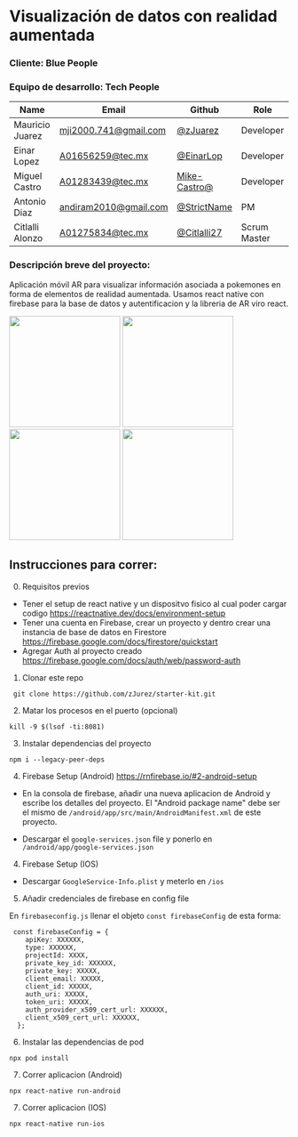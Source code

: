# Visualización de datos con realidad aumentada

### Cliente: Blue People

### Equipo de desarrollo: Tech People

| Name                    | Email                                                               | Github                                                       | Role      |
| ----------------------- | ------------------------------------------------------------------- | ------------------------------------------------------------ | --------- |
| Mauricio Juarez | [mji2000.741@gmail.com](mailto:mji2000.741@gmail.com)                       | [@zJuarez](https://github.com/<Juarez)                         | Developer |
| Einar Lopez   | [A01656259@tec.mx](mailto:A01656259@tec.mx)         | [@EinarLop](https://github.com/EinarLop)       |  Developer |
| Miguel Castro  | [A01283439@tec.mx](mailto:A01283439@tec.mx)         | [Mike-Castro@](https://github.com/Mike-Castro)                   | Developer |
| Antonio Diaz  | [andiram2010@gmail.com](mailto:andiram2010@gmail.com@gmail.com)         | [@StrictName](https://github.com/StrictName)                   | PM |
| Citlalli Alonzo  | [A01275834@tec.mx](mailto:A01275834@tec.mx)         | [@Citlalli27](https://github.com/Citlalli27)                   | Scrum Master |

### Descripción breve del proyecto:

Aplicación móvil AR para visualizar información asociada a pokemones en forma de elementos de realidad aumentada. Usamos react native con firebase para la base de datos y autentificacion y la libreria de AR viro react.

<img src="https://github.com/zJuarez/starter-kit/assets/44931871/14915a8a-629f-4b1e-84cf-a94018357576" width = "200"/>
<img src="https://github.com/zJuarez/starter-kit/assets/44931871/0d34a4cf-f39c-4ce9-b945-d16ba8c86d5f" width = "200"/>
<img src="https://github.com/zJuarez/starter-kit/assets/44931871/218db3bd-c0b0-45d4-8edf-28974e74a783" width ="200" />

<img src="https://github.com/zJuarez/starter-kit/assets/44931871/2bb099b3-c36b-4306-b0f0-d2960aefed74" width = "200"/>


## Instrucciones para correr:

0. Requisitos previos
- Tener el setup de react native y un dispositvo fisico al cual poder cargar codigo https://reactnative.dev/docs/environment-setup
- Tener una cuenta en Firebase, crear un proyecto y dentro crear una instancia de base de datos en Firestore  https://firebase.google.com/docs/firestore/quickstart
- Agregar Auth al proyecto creado https://firebase.google.com/docs/auth/web/password-auth

1. Clonar este repo

```
 git clone https://github.com/zJurez/starter-kit.git
```

2. Matar los procesos en el puerto (opcional)

```
kill -9 $(lsof -ti:8081)
```

3. Instalar dependencias del proyecto

```
npm i --legacy-peer-deps
```

4. Firebase Setup (Android) https://rnfirebase.io/#2-android-setup

- En la consola de firebase, añadir una nueva aplicacion de Android y escribe los detalles del proyecto. El "Android package name" debe ser el mismo de 
`/android/app/src/main/AndroidManifest.xml` de este proyecto.

- Descargar el `google-services.json` file y ponerlo en `/android/app/google-services.json`

4. Firebase Setup (IOS)

- Descargar `GoogleService-Info.plist` y meterlo en `/ios`


5. Añadir credenciales de firebase en config file

En `firebaseconfig.js` llenar el objeto `const firebaseConfig` de esta forma:

```
 const firebaseConfig = {
    apiKey: XXXXXX,
    type: XXXXXX,
    projectId: XXXX,
    private_key_id: XXXXXX,
    private_key: XXXXX,
    client_email: XXXXX,
    client_id: XXXXX,
    auth_uri: XXXXX,
    token_uri: XXXXX,
    auth_provider_x509_cert_url: XXXXXX,
    client_x509_cert_url: XXXXXX,
  };
```
6. Instalar las dependencias de pod

```
npx pod install
```

7. Correr aplicacion (Android)

```
npx react-native run-android
```

7. Correr aplicacion (IOS)

```
npx react-native run-ios
```
